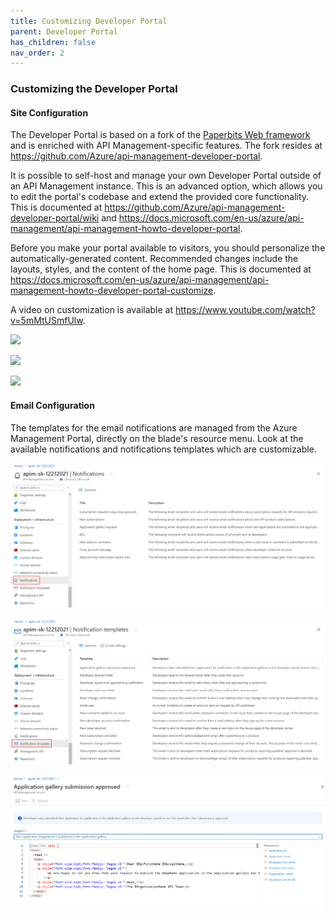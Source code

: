 ```yaml
---
title: Customizing Developer Portal
parent: Developer Portal
has_children: false
nav_order: 2
---
```


 
### Customizing the Developer Portal

#### Site Configuration

The Developer Portal is based on a fork of the [Paperbits Web framework](https://paperbits.io/) and is enriched with API Management-specific features. The fork resides at <https://github.com/Azure/api-management-developer-portal>.

It is possible to self-host and manage your own Developer Portal outside of an API Management instance. This is an advanced option, which allows you to edit the portal's codebase and extend the provided core functionality. This is documented at <https://github.com/Azure/api-management-developer-portal/wiki> and <https://docs.microsoft.com/en-us/azure/api-management/api-management-howto-developer-portal>.

Before you make your portal available to visitors, you should personalize the automatically-generated content. Recommended changes include the layouts, styles, and the content of the home page. This is documented at <https://docs.microsoft.com/en-us/azure/api-management/api-management-howto-developer-portal-customize>.

A video on customization is available at <https://www.youtube.com/watch?v=5mMtUSmfUlw>.

![](../../assets/images/APIMDevConfig.png)

![](../../assets/images/APIDevConfig2.png)

![](../../assets/images/APIMDevStyles.png)

#### Email Configuration

The templates for the email notifications are managed from the Azure Management Portal, directly on the blade's resource menu.
Look at the available notifications and notifications templates which are customizable.

![](../../assets/images/APIMNotifications.png)

![](../../assets/images/APIMNotificationTemplates.png)

![](../../assets/images/APIMNotificationEdit.png)